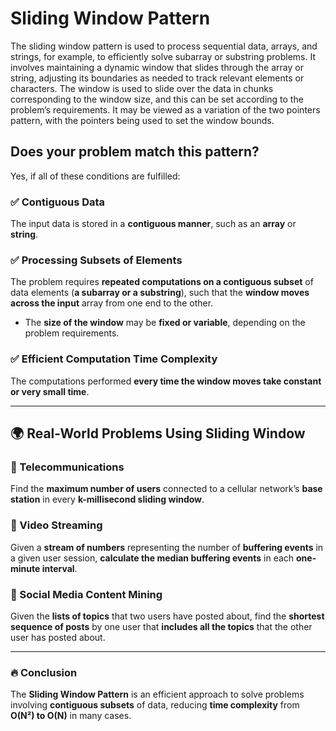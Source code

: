 # Sliding Window Pattern

The sliding window pattern is used to process sequential data, arrays, and strings,
for example, to efficiently solve subarray or substring problems.
It involves maintaining a dynamic window that slides through the array or string,
adjusting its boundaries as needed to track relevant elements or characters.
The window is used to slide over the data in chunks corresponding to the window size,
and this can be set according to the problem’s requirements. It may be viewed as a
variation of the two pointers pattern, with the pointers being used to set the window bounds.

## Does your problem match this pattern?

Yes, if all of these conditions are fulfilled:

### ✅ Contiguous Data
The input data is stored in a **contiguous manner**, such as an **array** or **string**.

### ✅ Processing Subsets of Elements
The problem requires **repeated computations on a contiguous subset** of data elements
(**a subarray or a substring**), such that the **window moves across the input** array
from one end to the other.
- The **size of the window** may be **fixed or variable**, depending on the problem requirements.

### ✅ Efficient Computation Time Complexity
The computations performed **every time the window moves take constant or very small time**.

---

## 🌍 Real-World Problems Using Sliding Window

### 📡 Telecommunications
Find the **maximum number of users** connected to a cellular network’s **base station**
in every **k-millisecond sliding window**.

### 🎥 Video Streaming
Given a **stream of numbers** representing the number of **buffering events** in a given user session,
**calculate the median buffering events** in each **one-minute interval**.

### 📱 Social Media Content Mining
Given the **lists of topics** that two users have posted about, find the **shortest sequence of posts**
by one user that **includes all the topics** that the other user has posted about.

---

### 🔥 Conclusion
The **Sliding Window Pattern** is an efficient approach to solve problems involving **contiguous subsets**
of data, reducing **time complexity** from **O(N²) to O(N)** in many cases.
